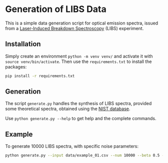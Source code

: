 # Generation of LIBS Data

This is a simple data generation script for optical emission spectra, issued from a [Laser-Induced Breakdown Spectroscopy](https://en.wikipedia.org/wiki/Laser-induced_breakdown_spectroscopy) (LIBS) experiment.

## Installation

Simply create an environment `python -m venv venv/` and activate it with `source venv/bin/activate`. Then use the `requirements.txt` to install the packages:

```bash
pip install -r requirements.txt
```

## Generation

The script `generate.py` handles the synthesis of LIBS spectra, provided some theoretical spectra, obtained using the [NIST database](https://physics.nist.gov/PhysRefData/ASD/LIBS/libs-form.html).

Use `python generate.py --help` to get help and the complete commands.

## Example

To generate 10000 LIBS spectra, with specific noise parameters:

```bash
python generate.py --input data/example_01.csv --num 10000 --beta 0.5 --gamme 0.3 --seed 123
```
